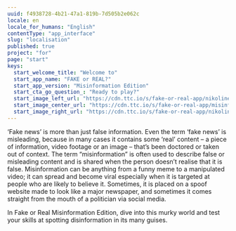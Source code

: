 ```yaml
---
uuid: f4938728-4b21-47a1-819b-7d505b2e062c
locale: en
locale_for_humans: "English"
contentType: "app_interface"
slug: "localisation"
published: true
project: "for"
page: "start"
keys:
  start_welcome_title: "Welcome to"
  start_app_name: "FAKE or REAL?"
  start_app_version: "Misinformation Edition"
  start_cta_go_question_: "Ready to play?"
  start_image_left_url: "https://cdn.ttc.io/s/fake-or-real-app/nikoline_nik_-8694.jpg"
  start_image_center_url: "https://cdn.ttc.io/s/fake-or-real-app/misinfo_logo.jpg"
  start_image_right_url: "https://cdn.ttc.io/s/fake-or-real-app/nikoline_nik_-7168.jpg"
---
```

‘Fake news’ is more than just false information. Even the term ‘fake news’ is misleading, because in many cases it contains some ‘real’ content – a piece of information, video footage or an image – that’s been doctored or taken out of context. 
The term “misinformation” is often used to describe false or misleading content and is shared when the person doesn’t realise that it is false. Misinformation can be anything from a funny meme to a manipulated video; it can spread and become viral especially when it is targeted at people who are likely to believe it. Sometimes, it is placed on a spoof website made to look like a major newspaper, and sometimes it comes straight from the mouth of a politician via social media. 

In Fake or Real Misinformation Edition, dive into this murky world and test your skills at spotting disinformation in its many guises.
